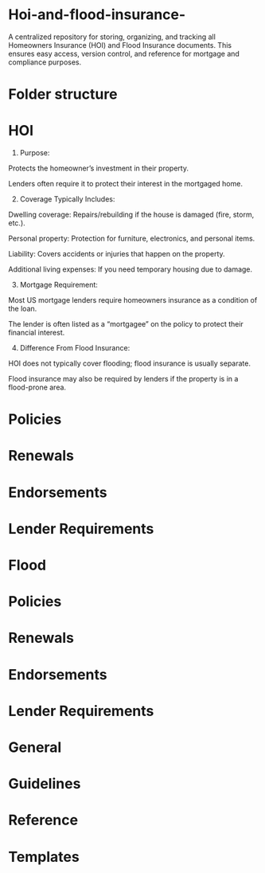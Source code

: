 # Hoi-and-flood-insurance-
A centralized repository for storing, organizing, and tracking all Homeowners Insurance (HOI) and Flood Insurance documents. This ensures easy access, version control, and reference for mortgage and compliance purposes.
# Folder structure 
# HOI
1. Purpose:

Protects the homeowner’s investment in their property.

Lenders often require it to protect their interest in the mortgaged home.



2. Coverage Typically Includes:

Dwelling coverage: Repairs/rebuilding if the house is damaged (fire, storm, etc.).

Personal property: Protection for furniture, electronics, and personal items.

Liability: Covers accidents or injuries that happen on the property.

Additional living expenses: If you need temporary housing due to damage.



3. Mortgage Requirement:

Most US mortgage lenders require homeowners insurance as a condition of the loan.

The lender is often listed as a “mortgagee” on the policy to protect their financial interest.



4. Difference From Flood Insurance:

HOI does not typically cover flooding; flood insurance is usually separate.

Flood insurance may also be required by lenders if the property is in a flood-prone area.

  # Policies
  # Renewals
  # Endorsements
  # Lender Requirements

# Flood
   # Policies
   # Renewals
   # Endorsements
   # Lender Requirements

# General
   # Guidelines
   # Reference
   # Templates
   
